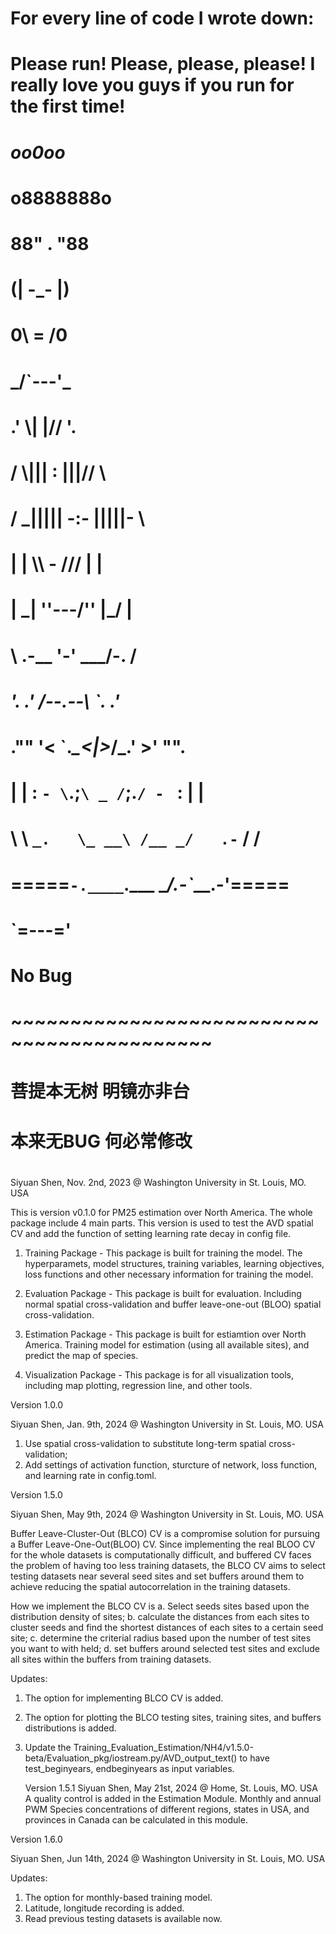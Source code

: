 #   For every line of code I wrote down:
#   Please run! Please, please, please! I really love you guys if you run for the first time!
#                          
#                       _oo0oo_
#                      o8888888o
#                      88" . "88
#                      (| -_- |)
#                      0\  =  /0
#                    ___/`---'\___
#                  .' \\|     |// '.
#                 / \\|||  :  |||// \
#                / _||||| -:- |||||- \
#               |   | \\\  -  /// |   |
#               | \_|  ''\---/''  |_/ |
#               \  .-\__  '-'  ___/-. /
#             ___'. .'  /--.--\  `. .'___
#          ."" '<  `.___\_<|>_/___.' >' "".
#         | | :  `- \`.;`\ _ /`;.`/ - ` : | |
#         \  \ `_.   \_ __\ /__ _/   .-` /  /
#     =====`-.____`.___ \_____/___.-`___.-'=====
#                       `=---='
#
#                        No Bug
#     ~~~~~~~~~~~~~~~~~~~~~~~~~~~~~~~~~~~~~~~~~~~
#                 菩提本无树   明镜亦非台
#                 本来无BUG   何必常修改
#

Siyuan Shen, Nov. 2nd, 2023 @ Washington University in St. Louis, MO. USA


This is version v0.1.0 for PM25 estimation over North America. The whole package include 4 main parts. This version is used to test the AVD spatial CV and add the function of setting learning rate decay in config file.

1. Training Package -  This package is built for training the model. The hyperparamets, model structures, training variables, learning objectives, loss functions and other necessary information for training the model.

2. Evaluation Package - This package is built for evaluation. Including normal spatial cross-validation and buffer leave-one-out (BLOO) spatial cross-validation.

3. Estimation Package - This package is built for estiamtion over North America. Training model for estimation (using all available sites), and predict the map of species.

4. Visualization Package - This package is for all visualization tools, including map plotting, regression line, and other tools. 


Version 1.0.0

Siyuan Shen, Jan. 9th, 2024 @ Washington University in St. Louis, MO. USA

1. Use spatial cross-validation to substitute long-term spatial cross-validation;
2. Add settings of activation function, sturcture of network, loss function, and learning rate in config.toml.

Version 1.5.0

Siyuan Shen, May 9th, 2024 @ Washington University in St. Louis, MO. USA

Buffer Leave-Cluster-Out (BLCO) CV is a compromise solution for pursuing a Buffer Leave-One-Out(BLOO) CV. Since implementing the real BLOO CV for the whole datasets is computationally difficult, and buffered CV faces the problem of having too less training datasets, the BLCO CV aims to select testing datasets near several seed sites and set buffers around them to achieve reducing the spatial autocorrelation in the training datasets. 

How we implement the BLCO CV is a. Select seeds sites based upon the distribution density of sites; b. calculate the distances from each sites to cluster seeds and find the shortest distances of each sites to a certain seed site; c. determine the criterial radius based upon the number of test sites you want to with held; d. set buffers around selected test sites and exclude all sites within the buffers from training datasets.

Updates:
1. The option for implementing BLCO CV is added.
2. The option for plotting the BLCO testing sites, training sites, and buffers distributions is added.
3. Update the Training_Evaluation_Estimation/NH4/v1.5.0-beta/Evaluation_pkg/iostream.py/AVD_output_text() to have test_beginyears, endbeginyears as input variables.

    Version 1.5.1
    Siyuan Shen, May 21st, 2024 @ Home, St. Louis, MO. USA
    A quality control is added in the Estimation Module. Monthly and annual PWM Species concentrations of different regions, states in USA, and provinces in Canada can be calculated in this module.


Version 1.6.0

Siyuan Shen, Jun 14th, 2024 @ Washington University in St. Louis, MO. USA

Updates:
1. The option for monthly-based training model.
2. Latitude, longitude recording is added.
3. Read previous testing datasets is available now.



